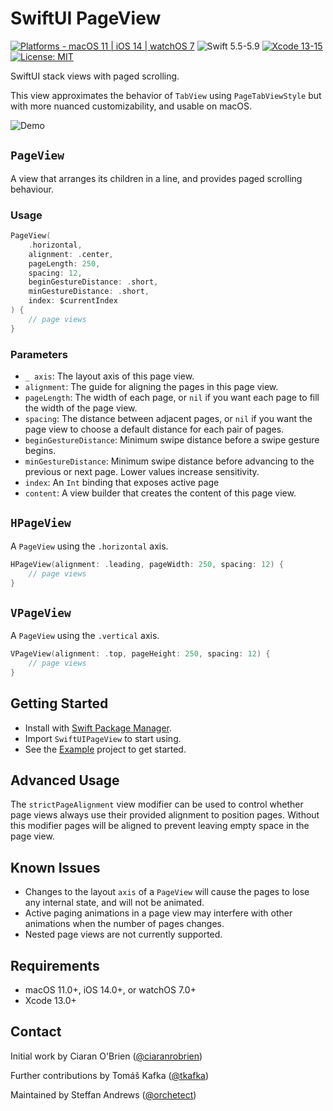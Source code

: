 # SwiftUI PageView

[![Platforms - macOS 11 | iOS 14 | watchOS 7](https://img.shields.io/badge/Platforms-macOS%2011%20|%20iOS%2014%20|%20watchOS%207%20-lightgrey.svg?style=flat)](https://developer.apple.com/swift) ![Swift 5.5-5.9](https://img.shields.io/badge/Swift-5.5–5.9-orange.svg?style=flat) [![Xcode 13-15](https://img.shields.io/badge/Xcode-13–15-blue.svg?style=flat)](https://developer.apple.com/swift) [![License: MIT](http://img.shields.io/badge/License-MIT-lightgrey.svg?style=flat)](https://github.com/orchetect/SwiftUIPageView/blob/main/LICENSE)

SwiftUI stack views with paged scrolling.

This view approximates the behavior of `TabView` using `PageTabViewStyle` but with more nuanced customizability, and usable on macOS.

![Demo](./Resources/Demo.gif "Demo")

## `PageView`

A view that arranges its children in a line, and provides paged scrolling behaviour.

### Usage

```swift
PageView(
    .horizontal,
    alignment: .center,
    pageLength: 250,
    spacing: 12,
    beginGestureDistance: .short,
    minGestureDistance: .short,
    index: $currentIndex
) {
    // page views
}
```

### Parameters

- `_ axis`: The layout axis of this page view.
- `alignment`: The guide for aligning the pages in this page view.
- `pageLength`: The width of each page, or `nil` if you want each page to fill the width of the page view.
- `spacing`: The distance between adjacent pages, or `nil` if you want the page view to choose a default distance for each pair of pages.
- `beginGestureDistance`: Minimum swipe distance before a swipe gesture begins.
- `minGestureDistance`: Minimum swipe distance before advancing to the previous or next page. Lower values increase sensitivity.
- `index`: An `Int` binding that exposes active page
- `content`: A view builder that creates the content of this page view.

## `HPageView`

A `PageView` using the `.horizontal` axis.

```swift
HPageView(alignment: .leading, pageWidth: 250, spacing: 12) {
    // page views
}
```

## `VPageView`

A `PageView` using the `.vertical` axis.

```swift
VPageView(alignment: .top, pageHeight: 250, spacing: 12) {
    // page views
}
```

## Getting Started

- Install with [Swift Package Manager](https://developer.apple.com/documentation/xcode/adding_package_dependencies_to_your_app).
- Import `SwiftUIPageView` to start using.
- See the [Example](Example) project to get started.

## Advanced Usage
The `strictPageAlignment` view modifier can be used to control whether page views always use their provided alignment to position pages. Without this modifier pages will be aligned to prevent leaving empty space in the page view.

## Known Issues

- Changes to the layout `axis` of a `PageView` will cause the pages to lose any internal state, and will not be animated.
- Active paging animations in a page view may interfere with other animations when the number of pages changes.
- Nested page views are not currently supported.

## Requirements

- macOS 11.0+, iOS 14.0+, or watchOS 7.0+
- Xcode 13.0+

## Contact

Initial work by Ciaran O'Brien ([@ciaranrobrien](http://github.com/ciaranrobrien))

Further contributions by Tomáš Kafka ([@tkafka](https://github.com/tkafka))

Maintained by Steffan Andrews ([@orchetect](https://github.com/orchetect))
